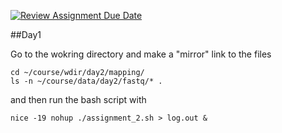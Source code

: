 [![Review Assignment Due Date](https://classroom.github.com/assets/deadline-readme-button-24ddc0f5d75046c5622901739e7c5dd533143b0c8e959d652212380cedb1ea36.svg)](https://classroom.github.com/a/-7_RZisP)


##Day1

Go to the wokring directory and make a "mirror" link to the files 

```
cd ~/course/wdir/day2/mapping/
ls -n ~/course/data/day2/fastq/* .
```

and then run  the bash script with 

```
nice -19 nohup ./assignment_2.sh > log.out &
```
